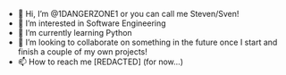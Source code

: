 - 👋 Hi, I’m @1DANGERZONE1 or you can call me Steven/Sven!
- 👀 I’m interested in Software Engineering
- 🌱 I’m currently learning Python
- 💞️ I’m looking to collaborate on something in the future once I start and finish a couple of my own projects!
- 📫 How to reach me [REDACTED] (for now...)

<!---
1DANGERZONE1/1DANGERZONE1 is a ✨ special ✨ repository because its `README.md` (this file) appears on your GitHub profile.
You can click the Preview link to take a look at your changes.
--->
